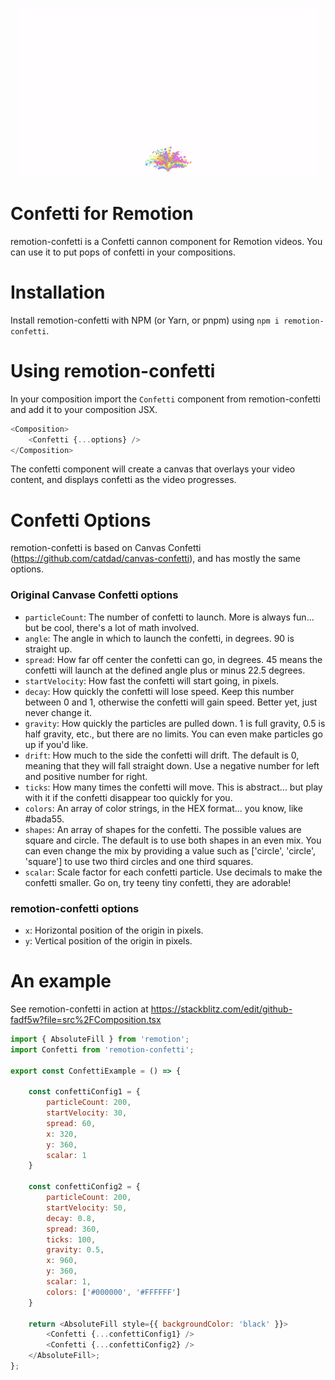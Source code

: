 <p align="center">
  <img src="/assets/confetti.gif?raw=true" title="Animated confetti!" alt="confetti firing upwards and then floating down" />
</p>

# Confetti for Remotion

remotion-confetti is a Confetti cannon component for Remotion videos. You can use it to put pops of confetti in your
compositions.

# Installation

Install remotion-confetti with NPM (or Yarn, or pnpm) using `npm i remotion-confetti`.

# Using remotion-confetti

In your composition import the `Confetti` component from remotion-confetti and add it to your composition JSX.

```js
<Composition>
    <Confetti {...options} />
</Composition>
```

The confetti component will create a canvas that overlays your video content, and displays confetti as the video progresses.

# Confetti Options

remotion-confetti is based on Canvas Confetti (https://github.com/catdad/canvas-confetti), and has mostly the same options.

### Original Canvase Confetti options

- `particleCount`: The number of confetti to launch. More is always fun... but be cool, there's a lot of math involved.
- `angle`: The angle in which to launch the confetti, in degrees. 90 is straight up.
- `spread`: How far off center the confetti can go, in degrees. 45 means the confetti will launch at the defined angle plus or minus 22.5 degrees.
- `startVelocity`: How fast the confetti will start going, in pixels.
- `decay`: How quickly the confetti will lose speed. Keep this number between 0 and 1, otherwise the confetti will gain speed. Better yet, just never change it.
- `gravity`: How quickly the particles are pulled down. 1 is full gravity, 0.5 is half gravity, etc., but there are no limits. You can even make particles go up if you'd like.
- `drift`: How much to the side the confetti will drift. The default is 0, meaning that they will fall straight down. Use a negative number for left and positive number for right.
- `ticks`: How many times the confetti will move. This is abstract... but play with it if the confetti disappear too quickly for you.
- `colors`: An array of color strings, in the HEX format... you know, like #bada55.
- `shapes`: An array of shapes for the confetti. The possible values are square and circle. The default is to use both shapes in an even mix. You can even change the mix by providing a value such as ['circle', 'circle', 'square'] to use two third circles and one third squares.
- `scalar`: Scale factor for each confetti particle. Use decimals to make the confetti smaller. Go on, try teeny tiny confetti, they are adorable!

### remotion-confetti options

- `x`: Horizontal position of the origin in pixels.
- `y`: Vertical position of the origin in pixels.

# An example

See remotion-confetti in action at https://stackblitz.com/edit/github-fadf5w?file=src%2FComposition.tsx

```js
import { AbsoluteFill } from 'remotion';
import Confetti from 'remotion-confetti';

export const ConfettiExample = () => {

	const confettiConfig1 = {
		particleCount: 200,
		startVelocity: 30,
		spread: 60,
		x: 320,
		y: 360,
		scalar: 1
	}

	const confettiConfig2 = {
		particleCount: 200,
		startVelocity: 50,
		decay: 0.8,
		spread: 360,
		ticks: 100,
		gravity: 0.5,
		x: 960,
		y: 360,
		scalar: 1,
		colors: ['#000000', '#FFFFFF']
	}

	return <AbsoluteFill style={{ backgroundColor: 'black' }}>
		<Confetti {...confettiConfig1} />
		<Confetti {...confettiConfig2} />
	</AbsoluteFill>;
};

```